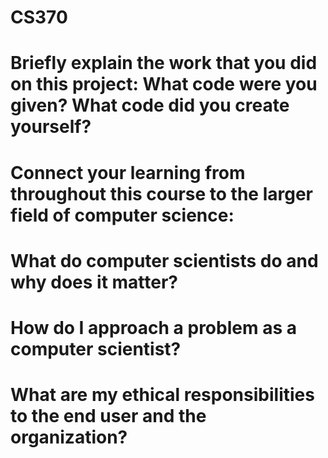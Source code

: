 # CS370
# Briefly explain the work that you did on this project: What code were you given? What code did you create yourself?

# Connect your learning from throughout this course to the larger field of computer science:
  # What do computer scientists do and why does it matter?
  # How do I approach a problem as a computer scientist?
  # What are my ethical responsibilities to the end user and the organization?
